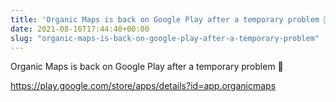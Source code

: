 ```yaml
---
title: 'Organic Maps is back on Google Play after a temporary problem 🎉'
date: 2021-08-16T17:44:40+00:00
slug: "organic-maps-is-back-on-google-play-after-a-temporary-problem"
---
```


Organic Maps is back on Google Play after a temporary problem 🎉

<https://play.google.com/store/apps/details?id=app.organicmaps>
